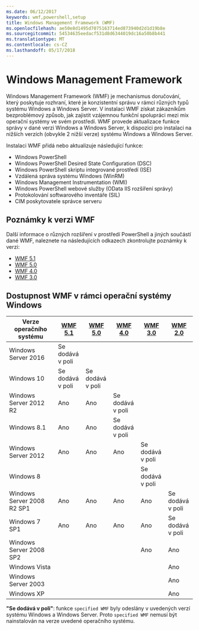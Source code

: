 ```yaml
---
ms.date: 06/12/2017
keywords: wmf,powershell,setup
title: Windows Management Framework (WMF)
ms.openlocfilehash: ae50e8d1495d7075163714ed873940d2d1d19b8e
ms.sourcegitcommit: 54534635eedacf531d8d6344019dc16a50b8b441
ms.translationtype: MT
ms.contentlocale: cs-CZ
ms.lasthandoff: 05/17/2018
---
```

# <a name="windows-management-framework"></a>Windows Management Framework

Windows Management Framework (WMF) je mechanismus doručování, který poskytuje rozhraní, které je konzistentní správu v rámci různých typů systému Windows a Windows Server.
V instalaci WMF získat zákazníkům bezproblémový způsob, jak zajistit vzájemnou funkční spolupráci mezi mix operační systémy ve svém prostředí.
WMF provede aktualizace funkce správy v dané verzi Windows a Windows Server, k dispozici pro instalaci na nižších verzích (obvykle 2 nižší verze) systému Windows a Windows Server.

Instalaci WMF přidá nebo aktualizuje následující funkce:

- Windows PowerShell
- Windows PowerShell Desired State Configuration (DSC)
- Windows PowerShell skriptu integrované prostředí (ISE)
- Vzdálená správa systému Windows (WinRM)
- Windows Management Instrumentation (WMI)
- Windows PowerShell webové služby (OData IIS rozšíření správy)
- Protokolování softwarového inventáře (SIL)
- CIM poskytovatele správce serveru

## <a name="wmf-release-notes"></a>Poznámky k verzi WMF

Další informace o různých rozšíření v prostředí PowerShell a jiných součástí dané WMF, naleznete na následujících odkazech zkontrolujte poznámky k verzi:

- [WMF 5.1](5.1/release-notes.md)
- [WMF 5.0](5.0/releasenotes.md)
- [WMF 4.0](https://download.microsoft.com/download/3/D/6/3D61D262-8549-4769-A660-230B67E15B25/Windows%20Management%20Framework%204%200%20Release%20Notes.docx)
- [WMF 3.0](https://download.microsoft.com/download/E/7/6/E76850B8-DA6E-4FF5-8CCE-A24FC513FD16/WMF%203%20Release%20Notes.docx)

## <a name="wmf-availability-across-windows-operating-systems"></a>Dostupnost WMF v rámci operační systémy Windows

| Verze operačního systému | [WMF 5.1](https://aka.ms/wmf51download) | [WMF 5.0](https://aka.ms/wmf5download) | [WMF 4.0](https://aka.ms/wmf4download) |  [WMF 3.0](https://aka.ms/wmf3download) | [WMF 2.0](https://aka.ms/wmf2download) |
| ------------------------ | ----------- | ----------- | ----------- | ------------ |  ------------- |
| Windows Server 2016 | Se dodává v poli |  |  |  |  |
| Windows 10 | Se dodává v poli | Se dodává v poli  | | | |
| Windows Server 2012 R2| Ano | Ano | Se dodává v poli |  |  |
| Windows 8.1 | Ano | Ano |  Se dodává v poli |  |  |
| Windows Server 2012 | Ano | Ano | Ano |  Se dodává v poli | |
| Windows 8 |  |  |  | Se dodává v poli | |
| Windows Server 2008 R2 SP1 | Ano | Ano | Ano |  Ano| Se dodává v poli |
| Windows 7 SP1  | Ano | Ano | Ano | Ano | Se dodává v poli |
| Windows Server 2008 SP2 | | | | Ano | Ano |
| Windows Vista | | | | | Ano |
| Windows Server 2003| | | |  | Ano |
| Windows XP | | | |  | Ano |

**"Se dodává v poli"**: funkce `specified WMF` byly odeslány v uvedených verzí systému Windows a Windows Server.
Proto `specified WMF` nemusí být nainstalován na verze uvedené operačního systému.
